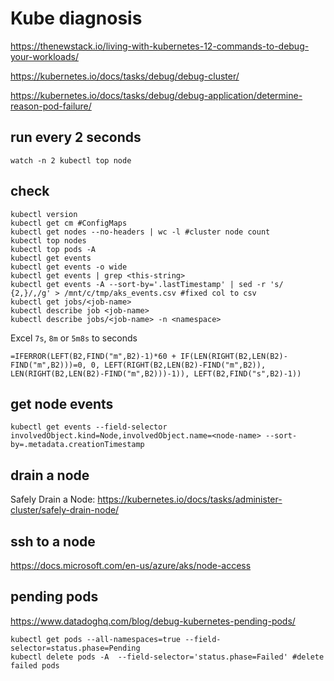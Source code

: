 # Kube diagnosis
https://thenewstack.io/living-with-kubernetes-12-commands-to-debug-your-workloads/

https://kubernetes.io/docs/tasks/debug/debug-cluster/

https://kubernetes.io/docs/tasks/debug/debug-application/determine-reason-pod-failure/

## run every 2 seconds
```
watch -n 2 kubectl top node
```

## check
```
kubectl version
kubectl get cm #ConfigMaps
kubectl get nodes --no-headers | wc -l #cluster node count
kubectl top nodes
kubectl top pods -A
kubectl get events
kubectl get events -o wide
kubectl get events | grep <this-string>
kubectl get events -A --sort-by='.lastTimestamp' | sed -r 's/ {2,}/,/g' > /mnt/c/tmp/aks_events.csv #fixed col to csv
kubectl get jobs/<job-name>
kubectl describe job <job-name>
kubectl describe jobs/<job-name> -n <namespace>
```

Excel `7s`, `8m` or `5m8s` to seconds
```
=IFERROR(LEFT(B2,FIND("m",B2)-1)*60 + IF(LEN(RIGHT(B2,LEN(B2)-FIND("m",B2)))=0, 0, LEFT(RIGHT(B2,LEN(B2)-FIND("m",B2)), LEN(RIGHT(B2,LEN(B2)-FIND("m",B2)))-1)), LEFT(B2,FIND("s",B2)-1))
```

## get node events
```
kubectl get events --field-selector involvedObject.kind=Node,involvedObject.name=<node-name> --sort-by=.metadata.creationTimestamp
```

## drain a node
Safely Drain a Node: 
https://kubernetes.io/docs/tasks/administer-cluster/safely-drain-node/

## ssh to a node
https://docs.microsoft.com/en-us/azure/aks/node-access

## pending pods
https://www.datadoghq.com/blog/debug-kubernetes-pending-pods/
```
kubectl get pods --all-namespaces=true --field-selector=status.phase=Pending
kubectl delete pods -A  --field-selector='status.phase=Failed' #delete failed pods
```

